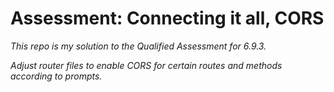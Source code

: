 # Assessment: Connecting it all, CORS

*This repo is my solution to the Qualified Assessment for 6.9.3.*

*Adjust router files to enable CORS for certain routes and methods according to prompts.*
